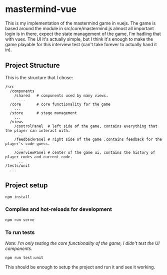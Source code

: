 # mastermind-vue

This is my implementation of the mastermind game in vuejs. The game is based around the module in src/core/mastermind.js almost all important login is in there, expect the state management of the game, I'm hadling that with vuex. The UI it's actually simple, but I think it's enough to make the game playable for this interview test (can't take forever to actually hand it in).

## Project Structure

This is the structure that I chose:

```
/src
  /components
    /shared   # components used by many views.
      ...
  /core       # core functionality for the game
    ...
  /store      # stage management
    ...
  /views
    /controlPanel  # left side of the game, contains everything that the player can interact with.
      ..
    /feedbackPanel # right side of the game ,contains feedback for the player's code guess.
      ..
    /overviewPanel # center of the game ui, contains the history of player codes and current code.
      ..
/tests/unit
  ... 
```

## Project setup

```
npm install
```

### Compiles and hot-reloads for development
```
npm run serve
```


### To run tests

*Note: I'm only testing the core functionality of the game, I didn't test the UI components.*

```
npm run test:unit
```


This should be enough to setup the project and run it and see it working.
